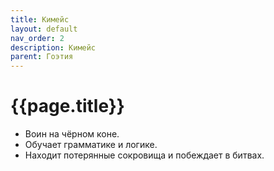```yaml
---
title: Кимейс
layout: default
nav_order: 2
description: Кимейс
parent: Гоэтия
---
```


# {{page.title}}

- Воин на чёрном коне.
- Обучает грамматике и логике.
- Находит потерянные сокровища и побеждает в битвах.
